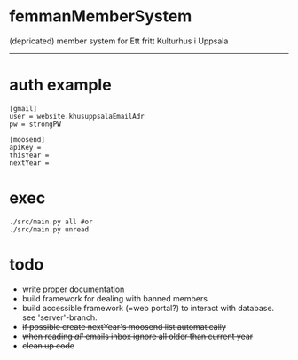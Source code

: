 # femmanMemberSystem

(depricated) member system for Ett fritt Kulturhus i Uppsala


------------------------
# auth example
    [gmail]
    user = website.khusuppsalaEmailAdr
    pw = strongPW

    [moosend]
    apiKey = 
    thisYear = 
    nextYear = 


# exec
    ./src/main.py all #or
    ./src/main.py unread


# todo
* write proper documentation
* build framework for dealing with banned members
* build accessible framework (=web portal?) to interact with database.
  see 'server'-branch.
* ~~if possible create nextYear's moosend list automatically~~
* ~~when reading _all_ emails inbox ignore all older than current year~~
* ~~clean up code~~
